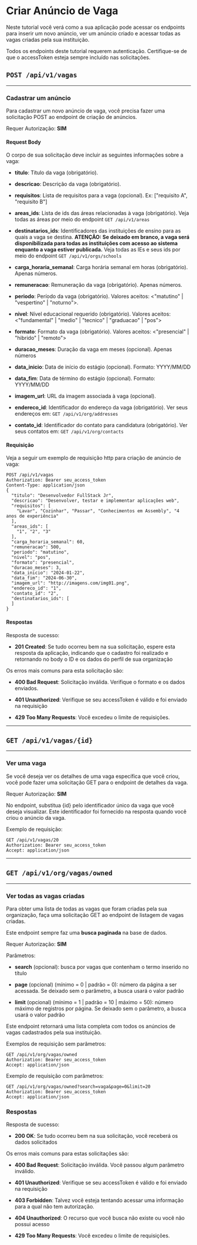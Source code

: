 # Criar Anúncio de Vaga

Neste tutorial você verá como a sua aplicação pode acessar os endpoints para inserir um novo anúncio, ver um anúncio criado e acessar todas as vagas criadas pela sua instituição.

Todos os endpoints deste tutorial requerem autenticação. Certifique-se de que o accessToken esteja sempre incluído nas solicitações.

## `POST /api/v1/vagas`

- - -

### Cadastrar um anúncio

Para cadastrar um novo anúncio de vaga, você precisa fazer uma solicitação POST ao endpoint de criação de anúncios.

Requer Autorização: **SIM**

#### Request Body

O corpo de sua solicitação deve incluir as seguintes informações sobre a vaga:

- **titulo**: Título da vaga (obrigatório).

- **descricao**: Descrição da vaga (obrigatório).

- **requisitos**: Lista de requisitos para a vaga (opcional). Ex: ["requisito A", "requisito B"]

- **areas_ids**: Lista de ids das áreas relacionadas à vaga (obrigatório). Veja todas as áreas por meio do endpoint `GET /api/v1/areas`

- **destinatarios_ids**: Identificadores das instituições de ensino para as quais a vaga se destina. **ATENÇÃO: Se deixado em branco, a vaga será disponibilizada para todas as instituições com acesso ao sistema enquanto a vaga estiver publicada.** Veja todas as IEs e seus ids por meio do endpoint `GET /api/v1/orgs/schools`

- **carga_horaria_semanal**: Carga horária semanal em horas (obrigatório). Apenas números.

- **remuneracao**: Remuneração da vaga (obrigatório). Apenas números.

- **periodo**: Período da vaga (obrigatório). Valores aceitos: <"matutino" | "vespertino" | "noturno">.

- **nivel**: Nível educacional requerido (obrigatório). Valores aceitos: <"fundamental" | "medio" | "tecnico" | "graduacao" | "pos">

- **formato**: Formato da vaga (obrigatório). Valores aceitos: <"presencial" | "hibrido" | "remoto">

- **duracao_meses**: Duração da vaga em meses (opcional). Apenas números

- **data_inicio**: Data de início do estágio (opcional). Formato: YYYY/MM/DD

- **data_fim**: Data de término do estágio (opcional). Formato: YYYY/MM/DD

- **imagem_url**: URL da imagem associada à vaga (opcional).

- **endereco_id**: Identificador do endereço da vaga (obrigatório). Ver seus endereços em: `GET /api/v1/org/addresses`

- **contato_id**: Identificador do contato para candidatura (obrigatório). Ver seus contatos em: `GET /api/v1/org/contacts`

#### Requisição

Veja a seguir um exemplo de requisição http para criação de anúncio de vaga:

```http
POST /api/v1/vagas
Authorization: Bearer seu_access_token
Content-Type: application/json
{
  "titulo": "Desenvolvedor FullStack Jr",
  "descricao": "Desenvolver, testar e implementar aplicações web",
  "requisitos": [
    "Lavar", "Cozinhar", "Passar", "Conhecimentos em Assembly", "4 anos de experiência"
  ],
  "areas_ids": [
    "1", "2", "3"
  ],
  "carga_horaria_semanal": 60,
  "remuneracao": 500,
  "periodo": "matutino",
  "nivel": "pos",
  "formato": "presencial",
  "duracao_meses": 3,
  "data_inicio": "2024-01-22",
  "data_fim": "2024-06-30",
  "imagem_url": "http://imagens.com/img01.png",
  "endereco_id": "1",
  "contato_id": "2",
  "destinatarios_ids": [
  ]
}
```

#### Respostas

Resposta de sucesso:

- **201 Created**: Se tudo ocorreu bem na sua solicitação, espere esta resposta da aplicação, indicando que o cadastro foi realizado e retornando no body o ID e os dados do perfil de sua organização

Os erros mais comuns para esta solicitação são:

- **400 Bad Request**: Solicitação inválida. Verifique o formato e os dados enviados.

- **401 Unauthorized**: Verifique se seu accessToken é válido e foi enviado na requisição

- **429 Too Many Requests**: Você excedeu o limite de requisições.

 - - -

## `GET /api/v1/vagas/{id}`

 - - -

### Ver uma vaga

Se você deseja ver os detalhes de uma vaga específica que você criou, você pode fazer uma solicitação GET para o endpoint de detalhes da vaga.

Requer Autorização: **SIM**

No endpoint, substitua {id} pelo identificador único da vaga que você deseja visualizar. Este identificador foi fornecido na resposta quando você criou o anúncio da vaga.

Exemplo de requisição:

```http
GET /api/v1/vagas/20
Authorization: Bearer seu_access_token
Accept: application/json
```

 - - -

## `GET /api/v1/org/vagas/owned`

 - - -

### Ver todas as vagas criadas

Para obter uma lista de todas as vagas que foram criadas pela sua organização, faça uma solicitação GET ao endpoint de listagem de vagas criadas.

Este endpoint sempre faz uma **busca paginada** na base de dados.

Requer Autorização: **SIM**

Parâmetros:

- **search** (opcional): busca por vagas que contenham o termo inserido no título

- **page** (opcional) (mínimo = 0 | padrão = 0): número da página a ser acessada. Se deixado sem o parâmetro, a busca usará o valor padrão

- **limit** (opcional) (mínimo = 1 | padrão = 10 | máximo = 50): número máximo de registros por página. Se deixado sem o parâmetro, a busca usará o valor padrão

Este endpoint retornará uma lista completa com todos os anúncios de vagas cadastrados pela sua instituição.

Exemplos de requisição sem parâmetros:

```http
GET /api/v1/org/vagas/owned
Authorization: Bearer seu_access_token
Accept: application/json
```

Exemplo de requisição com parâmetros:

```http
GET /api/v1/org/vagas/owned?search=vaga&page=0&limit=20
Authorization: Bearer seu_access_token
Accept: application/json
```

### Respostas

Resposta de sucesso:

- **200 OK**: Se tudo ocorreu bem na sua solicitação, você receberá os dados solicitados

Os erros mais comuns para estas solicitações são:

- **400 Bad Request**: Solicitação inválida. Você passou algum parâmetro inválido.

- **401 Unauthorized**: Verifique se seu accessToken é válido e foi enviado na requisição

- **403 Forbidden**: Talvez você esteja tentando acessar uma informação para a qual não tem autorização.

- **404 Unauthorized**: O recurso que você busca não existe ou você não possui acesso

- **429 Too Many Requests**: Você excedeu o limite de requisições.

